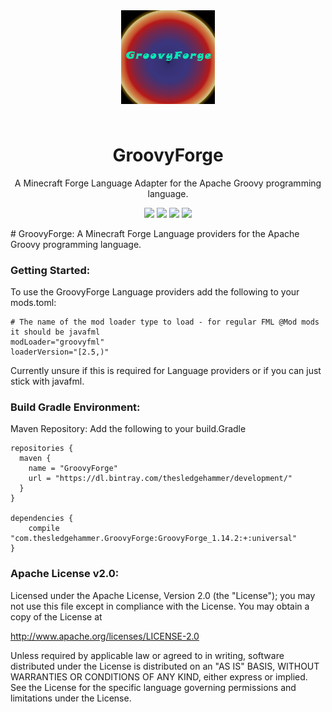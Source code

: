 <p align="center" style="padding: 3em;"><img width="150" src="https://github.com/TheSledgeHammer/GroovyForge/blob/master/src/main/resources/assets/groovyforge/textures/groovyforgelogo.png?raw=true" /></p>
<h1 align="center" style="margin-top: 20px; border-bottom: 0;">GroovyForge</h1>
<p align="center">A Minecraft Forge Language Adapter for the Apache Groovy programming language.</p>
<p align="center">
    <a href="https://minecraft.curseforge.com/projects/groovyforge"><img src="http://cf.way2muchnoise.eu/full_317563_downloads.svg" /></a>
    <a href="https://minecraft.curseforge.com/projects/groovyforge"><img src="http://cf.way2muchnoise.eu/packs/full_317563_in_packs.svg" /></a>
    <a href="https://minecraft.curseforge.com/projects/groovyforge"><img src="http://cf.way2muchnoise.eu/mods/317563.svg" /></a>
    <a href="https://minecraft.curseforge.com/projects/groovyforge"><img src="http://cf.way2muchnoise.eu/versions/317563.svg" /></a>
</p>
# GroovyForge:
A Minecraft Forge Language providers for the Apache Groovy programming language.

### Getting Started:
To use the GroovyForge Language providers add the following to your mods.toml:
```
# The name of the mod loader type to load - for regular FML @Mod mods it should be javafml
modLoader="groovyfml"
loaderVersion="[2.5,)"
```
Currently unsure if this is required for Language providers or if you can just stick with javafml.

### Build Gradle Environment:

Maven Repository:
Add the following to your build.Gradle
```
repositories {
  maven {
    name = "GroovyForge"
    url = "https://dl.bintray.com/thesledgehammer/development/"
  }
}

dependencies {
	compile "com.thesledgehammer.GroovyForge:GroovyForge_1.14.2:+:universal"
}
```

### Apache License v2.0:

Licensed under the Apache License, Version 2.0 (the "License");
you may not use this file except in compliance with the License.
You may obtain a copy of the License at

http://www.apache.org/licenses/LICENSE-2.0

Unless required by applicable law or agreed to in writing, software
distributed under the License is distributed on an "AS IS" BASIS,
WITHOUT WARRANTIES OR CONDITIONS OF ANY KIND, either express or implied.
See the License for the specific language governing permissions and
limitations under the License.

